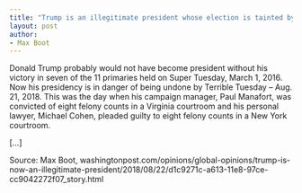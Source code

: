 ```yaml
---
title: "Trump is an illegitimate president whose election is tainted by fraud"
layout: post
author:
- Max Boot
---
```


Donald Trump probably would not have become president without his victory in seven of the 11 primaries held on Super Tuesday, March 1, 2016. Now his presidency is in danger of being undone by Terrible Tuesday – Aug. 21, 2018. This was the day when his campaign manager, Paul Manafort, was convicted of eight felony counts in a Virginia courtroom and his personal lawyer, Michael Cohen, pleaded guilty to eight felony counts in a New York courtroom.

[…]

Source: Max Boot, washingtonpost.com/opinions/global-opinions/trump-is-now-an-illegitimate-president/2018/08/22/d1c9271c-a613-11e8-97ce-cc9042272f07\_story.html
